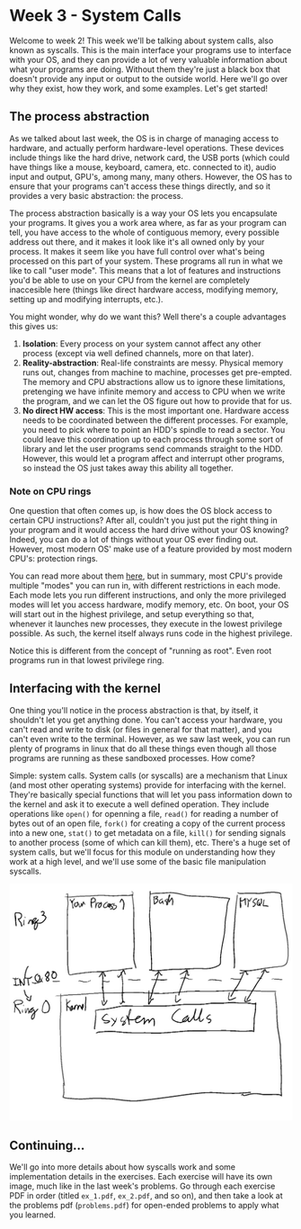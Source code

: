 # Week 3 - System Calls

Welcome to week 2! This week we'll be talking about system calls, also known as
syscalls. This is the main interface your programs use to interface with your OS, and
they can provide a lot of very valuable information about what your programs are doing.
Without them they're just a black box that doesn't provide any input or output to the
outside world. Here we'll go over why they exist, how they work, and some examples.
Let's get started!

## The process abstraction

As we talked about last week, the OS is in charge of managing access to hardware, and
actually perform hardware-level operations. These devices include things like the hard
drive, network card, the USB ports (which could have things like a mouse, keyboard,
camera, etc. connected to it), audio input and output, GPU's, among many, many others.
However, the OS has to ensure that your programs can't access these things directly,
and so it provides a very basic abstraction: the process.

The process abstraction basically is a way your OS lets you encapsulate your programs.
It gives you a work area where, as far as your program can tell, you have access to the
whole of contiguous memory, every possible address out there, and it makes it look like
it's all owned only by your process. It makes it seem like you have full control over
what's being processed on this part of your system. These programs all run in what we
like to call "user mode". This means that a lot of features and instructions you'd be
able to use on your CPU from the kernel are completely inaccesible here (things like
direct hardware access, modifying memory, setting up and modifying interrupts, etc.).

You might wonder, why do we want this? Well there's a couple advantages this gives us:

1. **Isolation**: Every process on your system cannot affect any other process (except
   via well defined channels, more on that later).
2. **Reality-abstraction**: Real-life constraints are messy. Physical memory runs out,
   changes from machine to machine, processes get pre-empted. The memory and CPU
   abstractions allow us to ignore these limitations, pretenging we have infinite
   memory and access to CPU when we write the program, and we can let the OS figure out
   how to provide that for us.
3. **No direct HW access**: This is the most important one. Hardware access needs to be
   coordinated between the different processes. For example, you need to pick where to
   point an HDD's spindle to read a sector. You could leave this coordination up to
   each process through some sort of library and let the user programs send commands
   straight to the HDD. However, this would let a program affect and interrupt other
   programs, so instead the OS just takes away this ability all together.

### Note on CPU rings

One question that often comes up, is how does the OS block access to certain CPU
instructions? After all, couldn't you just put the right thing in your program and it
would access the hard drive without your OS knowing? Indeed, you can do a lot of things
without your OS ever finding out. However, most modern OS' make use of a feature
provided by most modern CPU's: protection rings.

You can read more about them [here](https://en.wikipedia.org/wiki/Protection_ring), but
in summary, most CPU's provide multiple "modes" you can run in, with different
restrictions in each mode. Each mode lets you run different instructions, and only the
more privileged modes will let you access hardware, modify memory, etc. On boot, your
OS will start out in the highest privilege, and setup everything so that, whenever it
launches new processes, they execute in the lowest privilege possible. As such, the
kernel itself always runs code in the highest privilege.

Notice this is different from the concept of "running as root". Even root programs run
in that lowest privilege ring.

## Interfacing with the kernel

One thing you'll notice in the process abstraction is that, by itself, it shouldn't let
you get anything done. You can't access your hardware, you can't read and write to disk
(or files in general for that matter), and you can't even write to the terminal.
However, as we saw last week, you can run plenty of programs in linux that do all these
things even though all those programs are running as these sandboxed processes. How
come?

Simple: system calls. System calls (or syscalls) are a mechanism that Linux (and most
other operating systems) provide for interfacing with the kernel. They're basically
special functions that will let you pass information down to the kernel and ask it to
execute a well defined operation. They include operations like `open()` for openning a
file, `read()` for reading a number of bytes out of an open file, `fork()` for creating
a copy of the current process into a new one, `stat()` to get metadata on a file,
`kill()` for sending signals to another process (some of which can kill them), etc.
There's a huge set of system calls, but we'll focus for this module on understanding
how they work at a high level, and we'll use some of the basic file manipulation
syscalls.

![A bief, hand-drawn summary of syscalls](syscalls.png)

## Continuing...

We'll go into more details about how syscalls work and some implementation details in
the exercises. Each exercise will have its own image, much like in the last week's
problems. Go through each exercise PDF in order (titled `ex_1.pdf`, `ex_2.pdf`, and so
on), and then take a look at the problems pdf (`problems.pdf`) for open-ended problems
to apply what you learned.
